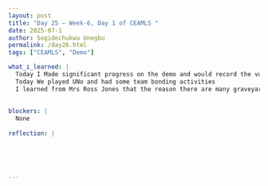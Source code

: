 ```yaml
---
layout: post
title: "Day 25 – Week-6, Day 1 of CEAMLS "
date: 2025-07-1
author: Sogidechukwu Unegbu
permalink: /day26.html
tags: ["CEAMLS", "Demo"]

what_i_learned: |  
  Today I Made significant progress on the demo and would record the voiceover tommorrow.
  Today We played UNo and had some team bonding activities
  I learned from Mrs Ross Jones that the reason there are many graveyards in Baltimore is because of the Civil war.
  
  
blockers: |
  None
  
reflection: |
  
  

  
   
---
```

